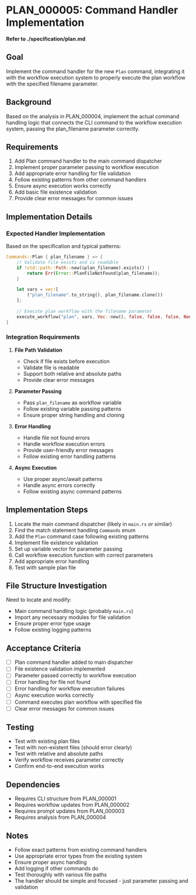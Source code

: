 # PLAN_000005: Command Handler Implementation

**Refer to ./specification/plan.md**

## Goal

Implement the command handler for the new `Plan` command, integrating it with the workflow execution system to properly execute the plan workflow with the specified filename parameter.

## Background

Based on the analysis in PLAN_000004, implement the actual command handling logic that connects the CLI command to the workflow execution system, passing the plan_filename parameter correctly.

## Requirements

1. Add Plan command handler to the main command dispatcher
2. Implement proper parameter passing to workflow execution
3. Add appropriate error handling for file validation
4. Follow existing patterns from other command handlers
5. Ensure async execution works correctly
6. Add basic file existence validation
7. Provide clear error messages for common issues

## Implementation Details

### Expected Handler Implementation

Based on the specification and typical patterns:

```rust
Commands::Plan { plan_filename } => {
    // Validate file exists and is readable
    if !std::path::Path::new(&plan_filename).exists() {
        return Err(Error::PlanFileNotFound(plan_filename));
    }
    
    let vars = vec![
        ("plan_filename".to_string(), plan_filename.clone())
    ];
    
    // Execute plan workflow with the filename parameter
    execute_workflow("plan", vars, Vec::new(), false, false, false, None, false).await?;
}
```

### Integration Requirements

1. **File Path Validation**
   - Check if file exists before execution
   - Validate file is readable
   - Support both relative and absolute paths
   - Provide clear error messages

2. **Parameter Passing**
   - Pass `plan_filename` as workflow variable
   - Follow existing variable passing patterns
   - Ensure proper string handling and cloning

3. **Error Handling**
   - Handle file not found errors
   - Handle workflow execution errors
   - Provide user-friendly error messages
   - Follow existing error handling patterns

4. **Async Execution**
   - Use proper async/await patterns
   - Handle async errors correctly
   - Follow existing async command patterns

## Implementation Steps

1. Locate the main command dispatcher (likely in `main.rs` or similar)
2. Find the match statement handling `Commands` enum
3. Add the `Plan` command case following existing patterns
4. Implement file existence validation
5. Set up variable vector for parameter passing
6. Call workflow execution function with correct parameters
7. Add appropriate error handling
8. Test with sample plan file

## File Structure Investigation

Need to locate and modify:
- Main command handling logic (probably `main.rs`)
- Import any necessary modules for file validation
- Ensure proper error type usage
- Follow existing logging patterns

## Acceptance Criteria

- [ ] Plan command handler added to main dispatcher
- [ ] File existence validation implemented
- [ ] Parameter passed correctly to workflow execution
- [ ] Error handling for file not found
- [ ] Error handling for workflow execution failures
- [ ] Async execution works correctly
- [ ] Command executes plan workflow with specified file
- [ ] Clear error messages for common issues

## Testing

- Test with existing plan files
- Test with non-existent files (should error clearly)
- Test with relative and absolute paths
- Verify workflow receives parameter correctly
- Confirm end-to-end execution works

## Dependencies

- Requires CLI structure from PLAN_000001
- Requires workflow updates from PLAN_000002
- Requires prompt updates from PLAN_000003
- Requires analysis from PLAN_000004

## Notes

- Follow exact patterns from existing command handlers
- Use appropriate error types from the existing system
- Ensure proper async handling
- Add logging if other commands do
- Test thoroughly with various file paths
- The handler should be simple and focused - just parameter passing and validation